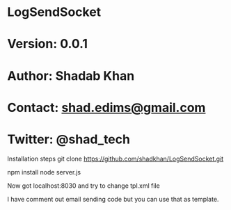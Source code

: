 # LogSendSocket


# Version:     0.0.1
# Author:      Shadab Khan
# Contact:     shad.edims@gmail.com
# Twitter:     @shad_tech
 
Installation steps
git clone https://github.com/shadkhan/LogSendSocket.git

npm install
node server.js

Now got localhost:8030
and try to change tpl.xml file 

I have comment out email sending code but you can use that as template.